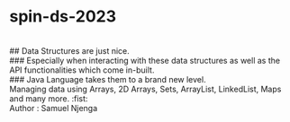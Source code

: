 # spin-ds-2023
<br>
## Data Structures are just nice.
<br>
### Especially when interacting with these data structures as well as the API functionalities which come in-built.
<br>
### Java Language takes them to a brand new level. 
<br> 
Managing data using Arrays, 2D Arrays, Sets, ArrayList, LinkedList, Maps and many more. :fist:
<br>
Author : Samuel Njenga
